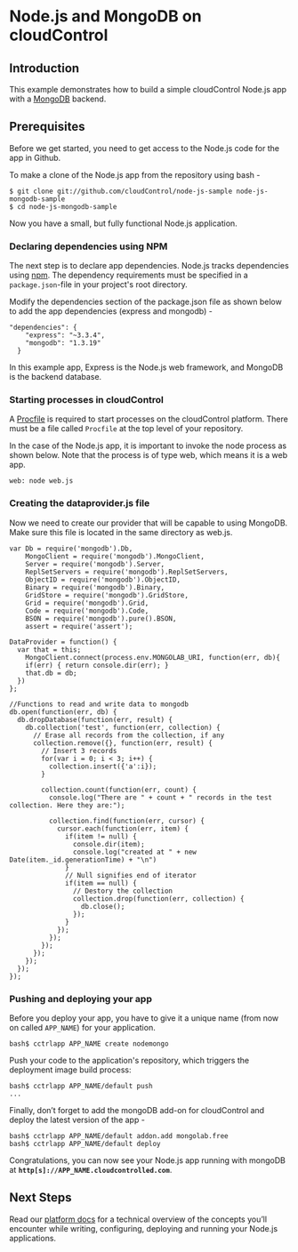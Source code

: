 # Node.js and MongoDB on cloudControl

## Introduction
This example demonstrates how to build a simple cloudControl Node.js app with a [MongoDB] backend.

## Prerequisites
Before we get started, you need to get access to the Node.js code for the app in Github.

To make a clone of the Node.js app from the repository using bash - 

~~~
$ git clone git://github.com/cloudControl/node-js-sample node-js-mongodb-sample
$ cd node-js-mongodb-sample
~~~

Now you have a small, but fully functional Node.js application.

### Declaring dependencies using NPM
The next step is to declare app dependencies. Node.js tracks dependencies using [npm]. The dependency requirements must be specified in a `package.json`-file in your project's root directory.   

Modify the dependencies section of the package.json file as shown below to add the app dependencies (express and mongodb) -

~~~
"dependencies": {
    "express": "~3.3.4",
    "mongodb": "1.3.19"
  }
~~~

In this example app, Express is the Node.js web framework, and MongoDB is the backend database.

### Starting processes in cloudControl
A [Procfile] is required to start processes on the cloudControl platform. There must be a file called `Procfile` at the top level of your repository.

In the case of the Node.js app, it is important to invoke the node process as shown below. Note that the process is of type web, which means it is a web app.

~~~
web: node web.js
~~~

### Creating the dataprovider.js file
Now we need to create our provider that will be capable to using MongoDB. Make sure this file is located in the same directory as web.js.

~~~
var Db = require('mongodb').Db,
    MongoClient = require('mongodb').MongoClient,
    Server = require('mongodb').Server,
    ReplSetServers = require('mongodb').ReplSetServers,
    ObjectID = require('mongodb').ObjectID,
    Binary = require('mongodb').Binary,
    GridStore = require('mongodb').GridStore,
    Grid = require('mongodb').Grid,
    Code = require('mongodb').Code,
    BSON = require('mongodb').pure().BSON,
    assert = require('assert');

DataProvider = function() {
  var that = this;
    MongoClient.connect(process.env.MONGOLAB_URI, function(err, db){
    if(err) { return console.dir(err); }
    that.db = db;
  })
};

//Functions to read and write data to mongodb
db.open(function(err, db) {
  db.dropDatabase(function(err, result) {
    db.collection('test', function(err, collection) {     
      // Erase all records from the collection, if any
      collection.remove({}, function(err, result) {
        // Insert 3 records
        for(var i = 0; i < 3; i++) {
          collection.insert({'a':i});
        }
        
        collection.count(function(err, count) {
          console.log("There are " + count + " records in the test collection. Here they are:");

          collection.find(function(err, cursor) {
            cursor.each(function(err, item) {
              if(item != null) {
                console.dir(item);
                console.log("created at " + new Date(item._id.generationTime) + "\n")
              }
              // Null signifies end of iterator
              if(item == null) {               
                // Destory the collection
                collection.drop(function(err, collection) {
                  db.close();
                });
              }
            });
          });         
        });
      });     
    });
  });
});
~~~

### Pushing and deploying your app

Before you deploy your app, you have to give it a unique name (from now on called `APP_NAME`) for your application.

~~~
bash$ cctrlapp APP_NAME create nodemongo
~~~

Push your code to the application's repository, which triggers the deployment image build process:

~~~
bash$ cctrlapp APP_NAME/default push
...
~~~

Finally, don’t forget to add the mongoDB add-on for cloudControl and deploy the latest version of the app -

~~~
bash$ cctrlapp APP_NAME/default addon.add mongolab.free
bash$ cctrlapp APP_NAME/default deploy
~~~

Congratulations, you can now see your Node.js app running with mongoDB at
**`http[s]://APP_NAME.cloudcontrolled.com`**.


## Next Steps
Read our [platform docs] for a technical overview of the concepts you’ll encounter while writing, configuring, deploying and running your Node.js applications.


[Node.js]: http://nodejs.org/
[npm]: https://npmjs.org/
[cloudControl]: http://www.cloudcontrol.com
[Node.js buildpack]: https://github.com/cloudControl/buildpack-nodejs
[Procfile]: https://www.cloudcontrol.com/dev-center/Platform%20Documentation#buildpacks-and-the-procfile
[platform docs]: https://www.cloudcontrol.com/dev-center/Platform%20Documentation
[MongoDB]: https://www.cloudcontrol.com/add-ons/mongodb/
